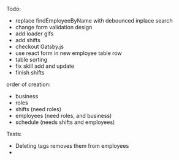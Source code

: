 Todo:
- replace findEmployeeByName with debounced inplace search
- change form validation design
- add loader gifs
- add shifts
- checkout Gatsby.js
- use react form in new employee table row
- table sorting
- fix skill add and update
- finish shifts

order of creation:
- business
- roles
- shifts (need roles)
- employees (need roles, and business)
- schedule (needs shifts and employees)

Tests:
- Deleting tags removes them from employees
- 